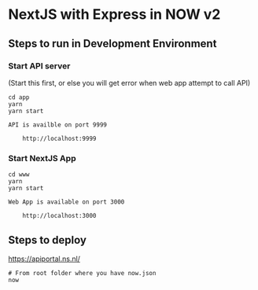 # NextJS with Express in NOW v2

## Steps to run in Development Environment

### Start API server 

(Start this first, or else you will get error when web app attempt to call API)

```
cd app
yarn
yarn start
```

    API is availble on port 9999

        http://localhost:9999

### Start NextJS App 

```
cd www
yarn
yarn start
```

    Web App is available on port 3000

        http://localhost:3000

## Steps to deploy
https://apiportal.ns.nl/
```
# From root folder where you have now.json
now
```

